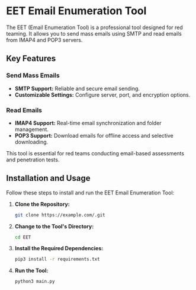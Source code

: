 
# EET Email Enumeration Tool

The EET (Email Enumeration Tool) is a professional tool designed for red teaming. It allows you to send mass emails using SMTP and read emails from IMAP4 and POP3 servers.

## Key Features

### Send Mass Emails
- **SMTP Support:** Reliable and secure email sending.
- **Customizable Settings:** Configure server, port, and encryption options.

### Read Emails
- **IMAP4 Support:** Real-time email synchronization and folder management.
- **POP3 Support:** Download emails for offline access and selective downloading.

This tool is essential for red teams conducting email-based assessments and penetration tests.

## Installation and Usage

Follow these steps to install and run the EET Email Enumeration Tool:

1. **Clone the Repository:**
   ```sh
   git clone https://example.com/.git
   ```

2. **Change to the Tool's Directory:**
   ```sh
   cd EET
   ```

3. **Install the Required Dependencies:**
   ```sh
   pip3 install -r requirements.txt
   ```

4. **Run the Tool:**
   ```sh
   python3 main.py
   ```
